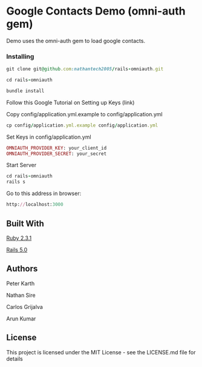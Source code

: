 # Google Contacts Demo (omni-auth gem)

Demo uses the omni-auth gem to load google contacts.

### Installing

```ruby
git clone git@github.com:nathantech2005/rails-omniauth.git
```

```ruby
cd rails-omniauth
```

```ruby
bundle install
```

Follow this Google Tutorial on Setting up Keys (link)

Copy config/application.yml.example to config/application.yml

```ruby
cp config/application.yml.example config/application.yml
```

Set Keys in config/application.yml

```ruby
OMNIAUTH_PROVIDER_KEY: your_client_id
OMNIAUTH_PROVIDER_SECRET: your_secret
```

Start Server

```ruby
cd rails-omniauth
rails s
```

Go to this address in browser:

```ruby
http://localhost:3000
```

## Built With

[Ruby 2.3.1](https://www.ruby-lang.org/en/news/2016/04/26/ruby-2-3-1-released/)

[Rails 5.0](http://weblog.rubyonrails.org)

## Authors

Peter Karth

Nathan Sire

Carlos Grijalva

Arun Kumar

## License

This project is licensed under the MIT License - see the LICENSE.md file for details

